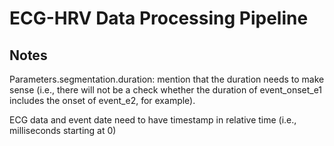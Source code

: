 # ECG-HRV Data Processing Pipeline

## Notes

Parameters.segmentation.duration: mention that the duration needs to make sense (i.e., there will not be a check whether the duration of event_onset_e1 includes the onset of event_e2, for example).

ECG data and event date need to have timestamp in relative time (i.e., milliseconds starting at 0)

